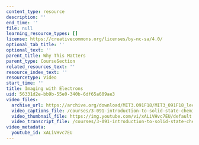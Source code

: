 ```yaml
---
content_type: resource
description: ''
end_time: ''
file: null
learning_resource_types: []
license: https://creativecommons.org/licenses/by-nc-sa/4.0/
optional_tab_title: ''
optional_text: ''
parent_title: Why This Matters
parent_type: CourseSection
related_resources_text: ''
resource_index_text: ''
resourcetype: Video
start_time: ''
title: Imaging with Electrons
uid: 56331d2e-bb9b-55e0-340b-6df65a609ae3
video_files:
  archive_url: https://archive.org/download/MIT3.091F18/MIT3_091F18_lec05_wtm_300k.mp4
  video_captions_file: /courses/3-091-introduction-to-solid-state-chemistry-fall-2018/xALiVHvc7EU_captions.webvtt
  video_thumbnail_file: https://img.youtube.com/vi/xALiVHvc7EU/default.jpg
  video_transcript_file: /courses/3-091-introduction-to-solid-state-chemistry-fall-2018/xALiVHvc7EU_transcript.pdf
video_metadata:
  youtube_id: xALiVHvc7EU
---
```


